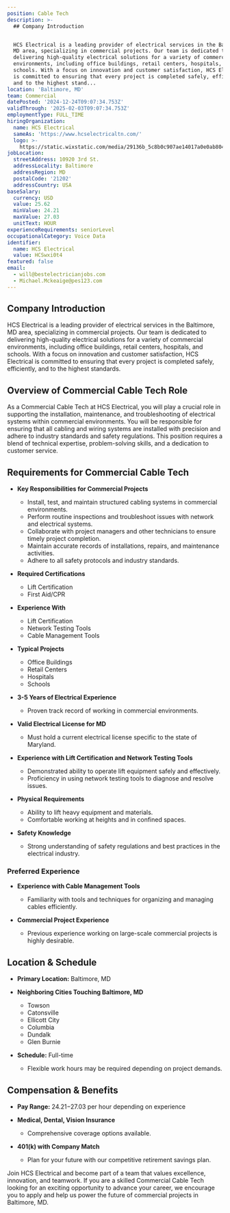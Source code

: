 ```yaml
---
position: Cable Tech
description: >-
  ## Company Introduction


  HCS Electrical is a leading provider of electrical services in the Baltimore,
  MD area, specializing in commercial projects. Our team is dedicated to
  delivering high-quality electrical solutions for a variety of commercial
  environments, including office buildings, retail centers, hospitals, and
  schools. With a focus on innovation and customer satisfaction, HCS Electrical
  is committed to ensuring that every project is completed safely, efficiently,
  and to the highest stand...
location: 'Baltimore, MD'
team: Commercial
datePosted: '2024-12-24T09:07:34.753Z'
validThrough: '2025-02-03T09:07:34.753Z'
employmentType: FULL_TIME
hiringOrganization:
  name: HCS Electrical
  sameAs: 'https://www.hcselectricaltn.com/'
  logo: >-
    https://static.wixstatic.com/media/29136b_5c8b0c907ae14017a0e0ab8046606ac9~mv2.png/v1/crop/x_63,y_193,w_388,h_118/fill/w_398,h_120,al_c,lg_1,q_85,enc_avif,quality_auto/Android%20Playstore%20Logo.png
jobLocation:
  streetAddress: 10920 3rd St.
  addressLocality: Baltimore
  addressRegion: MD
  postalCode: '21202'
  addressCountry: USA
baseSalary:
  currency: USD
  value: 25.62
  minValue: 24.21
  maxValue: 27.03
  unitText: HOUR
experienceRequirements: seniorLevel
occupationalCategory: Voice Data
identifier:
  name: HCS Electrical
  value: HCSwxi0t4
featured: false
email:
  - will@bestelectricianjobs.com
  - Michael.Mckeaige@pes123.com
---
```




## Company Introduction

HCS Electrical is a leading provider of electrical services in the Baltimore, MD area, specializing in commercial projects. Our team is dedicated to delivering high-quality electrical solutions for a variety of commercial environments, including office buildings, retail centers, hospitals, and schools. With a focus on innovation and customer satisfaction, HCS Electrical is committed to ensuring that every project is completed safely, efficiently, and to the highest standards.

## Overview of Commercial Cable Tech Role

As a Commercial Cable Tech at HCS Electrical, you will play a crucial role in supporting the installation, maintenance, and troubleshooting of electrical systems within commercial environments. You will be responsible for ensuring that all cabling and wiring systems are installed with precision and adhere to industry standards and safety regulations. This position requires a blend of technical expertise, problem-solving skills, and a dedication to customer service.

## Requirements for Commercial Cable Tech

- **Key Responsibilities for Commercial Projects**
  - Install, test, and maintain structured cabling systems in commercial environments.
  - Perform routine inspections and troubleshoot issues with network and electrical systems.
  - Collaborate with project managers and other technicians to ensure timely project completion.
  - Maintain accurate records of installations, repairs, and maintenance activities.
  - Adhere to all safety protocols and industry standards.

- **Required Certifications**
  - Lift Certification
  - First Aid/CPR

- **Experience With**
  - Lift Certification
  - Network Testing Tools
  - Cable Management Tools

- **Typical Projects**
  - Office Buildings
  - Retail Centers
  - Hospitals
  - Schools

- **3-5 Years of Electrical Experience**
  - Proven track record of working in commercial environments.

- **Valid Electrical License for MD**
  - Must hold a current electrical license specific to the state of Maryland.

- **Experience with Lift Certification and Network Testing Tools**
  - Demonstrated ability to operate lift equipment safely and effectively.
  - Proficiency in using network testing tools to diagnose and resolve issues.

- **Physical Requirements**
  - Ability to lift heavy equipment and materials.
  - Comfortable working at heights and in confined spaces.

- **Safety Knowledge**
  - Strong understanding of safety regulations and best practices in the electrical industry.

### Preferred Experience

- **Experience with Cable Management Tools**
  - Familiarity with tools and techniques for organizing and managing cables efficiently.

- **Commercial Project Experience**
  - Previous experience working on large-scale commercial projects is highly desirable.

## Location & Schedule

- **Primary Location:** Baltimore, MD
- **Neighboring Cities Touching Baltimore, MD**
  - Towson
  - Catonsville
  - Ellicott City
  - Columbia
  - Dundalk
  - Glen Burnie

- **Schedule:** Full-time
  - Flexible work hours may be required depending on project demands.

## Compensation & Benefits

- **Pay Range:** $24.21-$27.03 per hour depending on experience
- **Medical, Dental, Vision Insurance**
  - Comprehensive coverage options available.

- **401(k) with Company Match**
  - Plan for your future with our competitive retirement savings plan.

Join HCS Electrical and become part of a team that values excellence, innovation, and teamwork. If you are a skilled Commercial Cable Tech looking for an exciting opportunity to advance your career, we encourage you to apply and help us power the future of commercial projects in Baltimore, MD.